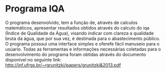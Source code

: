# Programa IQA
O programa desenvolvido, tem a função de, através de calculos matemáticos, apresentar resultados obtidos através do calculo do iqa (Índice de Qualidade da Água), visando indicar com clareza a qualidade bruta da água, que por sua vez, é destinada para o abastecimento público. O programa posssui uma interface simples e oferefe fácil manuseio para o usúario. Todas as ferramentas e informações necessárias coletadas para o desenvolvimento do programa foram obtidas através do documento disponível no seguinte link: http://inf.ufrgs.br/~rgrunitzki/papers/grunitzki&2013.pdf
   

